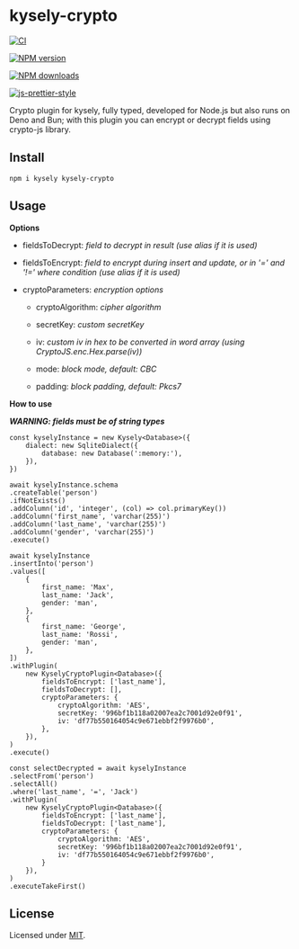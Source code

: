 
  

# kysely-crypto

  

[![CI](https://github.com/alenap93/kysely-crypto/actions/workflows/test.yml/badge.svg)](https://github.com/alenap93/kysely-crypto/actions/workflows/test.yml)

[![NPM version](https://img.shields.io/npm/v/kysely-crypto.svg?style=flat)](https://www.npmjs.com/package/kysely-crypto)

[![NPM downloads](https://img.shields.io/npm/dm/kysely-crypto.svg?style=flat)](https://www.npmjs.com/package/kysely-crypto)

[![js-prettier-style](https://img.shields.io/badge/code%20style-prettier-brightgreen.svg?style=flat)](https://prettier.io/)

  

Crypto plugin for kysely, fully typed, developed for Node.js but also runs on Deno and Bun; with this plugin you can encrypt or decrypt fields using crypto-js library.



## Install

```
npm i kysely kysely-crypto
```

## Usage

**Options**

* fieldsToDecrypt: *field to decrypt in result (use alias if it is used)*

* fieldsToEncrypt: *field to encrypt during insert and update, or in '=' and '!=' where condition (use alias if it is used)*

* cryptoParameters: *encryption options*

    * cryptoAlgorithm: *cipher algorithm*

    * secretKey: *custom secretKey*

    * iv: *custom iv in hex to be converted in word array (using CryptoJS.enc.Hex.parse(iv))*

    * mode: *block mode, default: CBC*

    * padding: *block padding, default: Pkcs7*


**How to use**

***WARNING: fields must be of string types***

    const kyselyInstance = new Kysely<Database>({
        dialect: new SqliteDialect({
            database: new Database(':memory:'),
        }),    
    })
    
    await kyselyInstance.schema
    .createTable('person')
    .ifNotExists()
    .addColumn('id', 'integer', (col) => col.primaryKey())
    .addColumn('first_name', 'varchar(255)')
    .addColumn('last_name', 'varchar(255)')
    .addColumn('gender', 'varchar(255)')
    .execute()
    
    await kyselyInstance
    .insertInto('person')
    .values([
        {   
            first_name: 'Max',
            last_name: 'Jack',
            gender: 'man',
        },
        {
            first_name: 'George',
            last_name: 'Rossi',
            gender: 'man',
        },
    ])
    .withPlugin(
        new KyselyCryptoPlugin<Database>({
            fieldsToEncrypt: ['last_name'],
            fieldsToDecrypt: [],
            cryptoParameters: {
                cryptoAlgorithm: 'AES',
                secretKey: '996bf1b118a02007ea2c7001d92e0f91',
                iv: 'df77b550164054c9e671ebbf2f9976b0',
            },
        }),
    )
    .execute()
    
    const selectDecrypted = await kyselyInstance
    .selectFrom('person')
    .selectAll()
    .where('last_name', '=', 'Jack')    
    .withPlugin(
        new KyselyCryptoPlugin<Database>({
            fieldsToEncrypt: ['last_name'],
            fieldsToDecrypt: ['last_name'],
            cryptoParameters: {
                cryptoAlgorithm: 'AES',
                secretKey: '996bf1b118a02007ea2c7001d92e0f91',
                iv: 'df77b550164054c9e671ebbf2f9976b0',
            }
        }),
    )
    .executeTakeFirst()  

## License

  

Licensed under [MIT](./LICENSE).
